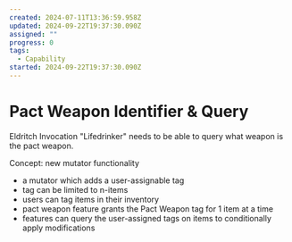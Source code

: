 ```yaml
---
created: 2024-07-11T13:36:59.958Z
updated: 2024-09-22T19:37:30.090Z
assigned: ""
progress: 0
tags:
  - Capability
started: 2024-09-22T19:37:30.090Z
---
```


# Pact Weapon Identifier & Query

Eldritch Invocation "Lifedrinker" needs to be able to query what weapon is the pact weapon.

Concept: new mutator functionality

- a mutator which adds a user-assignable tag
- tag can be limited to n-items
- users can tag items in their inventory
- pact weapon feature grants the Pact Weapon tag for 1 item at a time
- features can query the user-assigned tags on items to conditionally apply modifications
